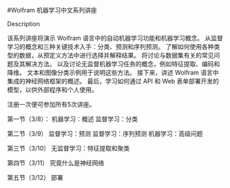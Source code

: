 #Wolfram 机器学习中文系列讲座

Description

该系列讲座将演示 Wolfram 语言中的自动机器学习功能和机器学习概念。 从监督学习的概念和三种关键技术入手：分类、预测和序列预测。 了解如何使用各种类型的数据，从预定义方法中进行选择并解释结果。 将讨论与数据集有关的常见问题及其解决方法。 以及讨论无监督机器学习任务的概念，例如特征提取、编码和降维。 文本和图像分类示例用于说明这些方法。 接下来，讲述 Wolfram 语言中集成的神经网络框架的概述。 最后，学习如何通过 API 和 Web 表单部署开发的模型，以供外部程序和个人使用。

注册一次便可参加所有5次讲座。

第一节（3/8）：
  机器学习：概述
  监督学习：分类
  
第二节（3/9）
  监督学习：预测
  监督学习：序列预测
  机器学习：高级问题
  
第三节（3/10）
  无监督学习：特征提取和聚类
  
第四节（3/11）
  究竟什么是神经网络
  
第五节（3/12）
  部署
